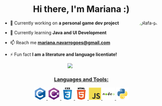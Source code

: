 <h1 align="center">Hi there, I'm Mariana :)</h1>

<img align="right" alt="Rafa-pic" height="150" style="border-radius:50px;" src="https://64.media.tumblr.com/99b19c577802811842b7e704caed29c2/cc832c00b5e246eb-21/s400x600/87876c0504f52d0a973dd42d67a9647d3d443108.gif">

- 🔭 Currently working on **a personal game dev project**

- 🌱 Currently learning **Java and UI Development**

- 📫 Reach me **mariana.navarrogoes@gmail.com**

- ⚡ Fun fact **I am a literature and language licentiate!**

<div align="center">
  <a href="https://github.com/navarromari">
  <img height="180em" src="https://github-readme-stats.vercel.app/api?username=navarromari&show_icons=true&hide=contribs,prs&cache_seconds=86400&theme=dark"/>
</div>

<h3 align="center">Languages and Tools:</h3>
<p align="center"> <a href="https://www.cprogramming.com/" target="_blank" rel="noreferrer"> <img src="https://raw.githubusercontent.com/devicons/devicon/master/icons/c/c-original.svg" alt="c" width="40" height="40"/> </a> <a href="https://www.w3schools.com/cs/" target="_blank" rel="noreferrer"> <img src="https://raw.githubusercontent.com/devicons/devicon/master/icons/csharp/csharp-original.svg" alt="csharp" width="40" height="40"/> </a> <a href="https://www.w3schools.com/css/" target="_blank" rel="noreferrer"> <img src="https://raw.githubusercontent.com/devicons/devicon/master/icons/css3/css3-original-wordmark.svg" alt="css3" width="40" height="40"/> </a> <a href="https://www.w3.org/html/" target="_blank" rel="noreferrer"> <img src="https://raw.githubusercontent.com/devicons/devicon/master/icons/html5/html5-original-wordmark.svg" alt="html5" width="40" height="40"/> </a> <a href="https://developer.mozilla.org/en-US/docs/Web/JavaScript" target="_blank" rel="noreferrer"> <img src="https://raw.githubusercontent.com/devicons/devicon/master/icons/javascript/javascript-original.svg" alt="javascript" width="40" height="40"/> </a> <a href="https://nodejs.org" target="_blank" rel="noreferrer"> <img src="https://raw.githubusercontent.com/devicons/devicon/master/icons/nodejs/nodejs-original-wordmark.svg" alt="nodejs" width="40" height="40"/> </a> <a href="https://www.python.org" target="_blank" rel="noreferrer"> <img src="https://raw.githubusercontent.com/devicons/devicon/master/icons/python/python-original.svg" alt="python" width="40" height="40"/> </a> </p>

